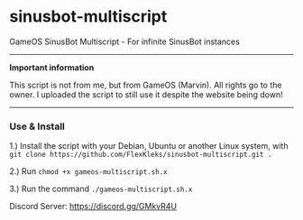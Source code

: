 # sinusbot-multiscript
GameOS SinusBot Multiscript - For infinite SinusBot instances



__________________________________________
**Important information**

This script is not from me, but from GameOS (Marvin). All rights go to the owner. I uploaded the script to still use it despite the website being down!

_____________________
### Use & Install

1.) Install the script with your Debian, Ubuntu or another Linux system, with ``git clone https://github.com/FlexKleks/sinusbot-multiscript.git .``

2.) Run ``chmod +x gameos-multiscript.sh.x``

3.) Run the command ``./gameos-multiscript.sh.x``



Discord Server:
https://discord.gg/GMkvR4U
